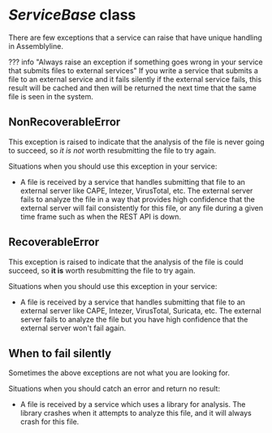 # *ServiceBase* class

There are few exceptions that a service can raise that have unique handling in Assemblyline.

??? info "Always raise an exception if something goes wrong in your service that submits files to external services"
    If you write a service that submits a file to an external service and it fails silently if the external service fails, this result will be cached and then will be returned the next time that the same file is seen in the system.

## NonRecoverableError

This exception is raised to indicate that the analysis of the file is never going to succeed, so *it is not* worth resubmitting the file to try again.

Situations when you should use this exception in your service:

- A file is received by a service that handles submitting that file to an external server like CAPE, Intezer, VirusTotal, etc. The external server fails to analyze the file in a way that provides high confidence that the external server will fail consistently for this file, or any file during a given time frame such as when the REST API is down.

## RecoverableError

This exception is raised to indicate that the analysis of the file is could succeed, so **it is** worth resubmitting the file to try again.

Situations when you should use this exception in your service:

- A file is received by a service that handles submitting that file to an external server like CAPE, Intezer, VirusTotal, Suricata, etc. The external server fails to analyze the file but you have high confidence that the external server won't fail again.

## When to fail silently

Sometimes the above exceptions are not what you are looking for.

Situations when you should catch an error and return no result:

- A file is received by a service which uses a library for analysis. The library crashes when it attempts to analyze this file, and it will always crash for this file.
